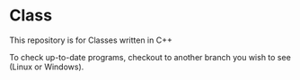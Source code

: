 # Class
This repository is for Classes written in C++

To check up-to-date programs, checkout to another branch you wish to see (Linux or Windows).

